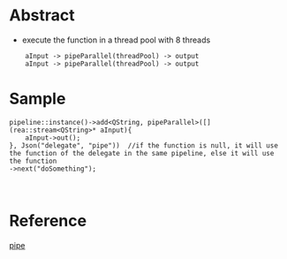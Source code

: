 # Abstract
* execute the function in a thread pool with 8 threads
```
    aInput -> pipeParallel(threadPool) -> output
    aInput -> pipeParallel(threadPool) -> output
```

# Sample
```
pipeline::instance()->add<QString, pipeParallel>([](rea::stream<QString>* aInput){
    aInput->out();
}, Json("delegate", "pipe"))  //if the function is null, it will use the function of the delegate in the same pipeline, else it will use the function
->next("doSomething");
```  
</br>

# Reference
[pipe](pipe.md)